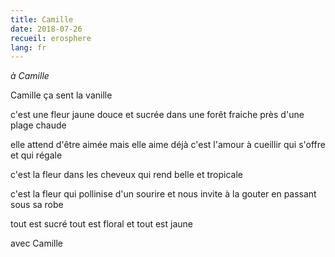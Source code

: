 ```yaml
---
title: Camille
date: 2018-07-26
recueil: erosphere
lang: fr
---
```


*à Camille*

Camille
ça sent la vanille

c'est une fleur jaune douce et sucrée
dans une forêt fraiche près d'une plage chaude

elle attend d'être aimée mais elle aime déjà
c'est l'amour à cueillir qui s'offre et qui régale

c'est la fleur dans les cheveux
qui rend belle et tropicale

c'est la fleur qui pollinise d'un sourire
et nous invite à la gouter en passant sous sa robe

tout est sucré tout est floral et tout est jaune

avec Camille
